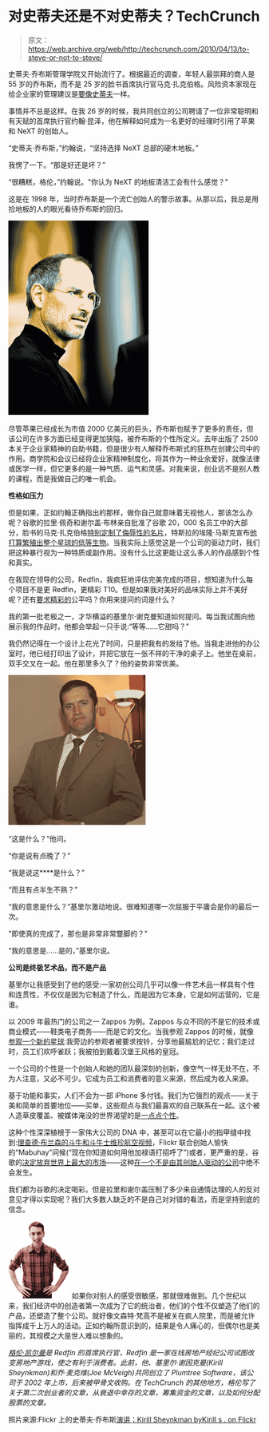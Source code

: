 # 对史蒂夫还是不对史蒂夫？TechCrunch

> 原文：<https://web.archive.org/web/http://techcrunch.com/2010/04/13/to-steve-or-not-to-steve/>

史蒂夫·乔布斯管理学院又开始流行了。根据最近的调查，年轻人最崇拜的商人是 55 岁的乔布斯，而不是 25 岁的脸书首席执行官马克·扎克伯格。风险资本家现在给企业家的管理建议是[要像史蒂夫](https://web.archive.org/web/20230202230743/https://techcrunch.com/2010/03/14/notes-on-leadership-jobs-grove-campbel/)一样。

事情并不总是这样。在我 26 岁的时候，我共同创立的公司聘请了一位非常聪明和有天赋的首席执行官约翰·昆泽，他在解释如何成为一名更好的经理时引用了苹果和 NeXT 的创始人。

“史蒂夫·乔布斯，”约翰说，“坚持选择 NeXT 总部的硬木地板。”

我愣了一下。“那是好还是坏？”

“很糟糕，格伦，”约翰说。"你认为 NeXT 的地板清洁工会有什么感觉？"

这是在 1998 年，当时乔布斯是一个流亡创始人的警示故事。从那以后，我总是用捡地板的人的眼光看待乔布斯的回归。

[![](img/64435df5d5b4453fa6091a569ce2ba15.png)](https://web.archive.org/web/20230202230743/http://www.flickr.com/photos/marzipanguy/1409687752/)

尽管苹果已经成长为市值 2000 亿美元的巨头，乔布斯也赋予了更多的责任，但该公司在许多方面已经变得更加狭隘，被乔布斯的个性所定义。去年出版了 2500 本关于企业家精神的自助书籍，但是很少有人解释乔布斯式的狂热在创建公司中的作用。商学院和会议已经将企业家精神制度化，将其作为一种业余爱好，就像法律或医学一样，但它更多的是一种气质、运气和灵感。对我来说，创业远不是别人教的课程，而是我做自己的唯一机会。

**性格如压力**

但是如果，正如约翰正确指出的那样，做你自己就意味着无视他人，那该怎么办呢？谷歌的拉里·佩奇和谢尔盖·布林亲自批准了谷歌 20，000 名员工中的大部分，脸书的马克·扎克伯格[特别定制了侮辱性的名片](https://web.archive.org/web/20230202230743/http://money.cnn.com/magazines/fortune/fortune_archive/2005/11/28/8361945/index.htm)，特斯拉的埃隆·马斯克宣布[他打算繁殖出整个星球的低等生物](https://web.archive.org/web/20230202230743/http://www.newyorker.com/reporting/2009/08/24/090824fa_fact_friend)。当我实际上感觉这是一个公司的驱动力时，我们把这种暴行视为一种特质或副作用。没有什么比这更能让这么多人的作品感到个性和真实。

在我现在领导的公司，Redfin，我疯狂地评估完美完成的项目，想知道为什么每个项目不是更 Redfin，更精彩 T10。但是如果我对美好的品味实际上并不美好呢？还有[要求精彩的](https://web.archive.org/web/20230202230743/http://blog.redfin.com/blog/2010/03/how_to_be.html)公平吗？你用来提问的词是什么？

我的第一批老板之一，才华横溢的基里尔·谢克曼知道如何提问。每当我试图向他展示我的作品时，他都会举起一只手说:“等等……它甜吗？”

我仍然记得在一个设计上花光了时间，只是把我有的发给了他。当我走进他的办公室时，他已经打印出了设计，并把它放在一张不祥的干净的桌子上。他坐在桌前，双手交叉在一起。他在那里多久了？他的姿势非常优美。

![](img/9630676262380896e34568bd4308e98e.png)

“这是什么？”他问。

“你是说有点晚了？”

“我是说这****是什么？”

“而且有点半生不熟？”

“我的意思是什么？”基里尔激动地说。很难知道哪一次屈服于平庸会是你的最后一次。

"即使真的完成了，那也是非常非常蹩脚的？"

“我的意思是……是的，”基里尔说。

**公司是终极艺术品，而不是产品**

基里尔让我感受到了他的感受:一家初创公司几乎可以像一件艺术品一样具有个性和连贯性，不仅仅是因为它制造了什么，而是因为它本身，它是如何运营的，它是谁。

以 2009 年最热门的公司之一 Zappos 为例。Zappos 与众不同的不是它的技术或商业模式——鞋类电子商务——而是它的文化。当我参观 Zappos 的时候，就像[参观一个新的星球](https://web.archive.org/web/20230202230743/http://www.newyorker.com/reporting/2009/09/14/090914fa_fact_jacobs):我旁边的参观者被要求按铃，分享他最尴尬的记忆；我们走过时，员工们欢呼雀跃；我被拍到戴着汉堡王风格的皇冠。

一个公司的个性是一个创始人和她的团队最深刻的创新，像空气一样无处不在，不为人注意，又必不可少。它成为员工和消费者的意义来源，然后成为收入来源。

基于功能和事实，人们不会为一部 iPhone 多付钱。我们为它强烈的观点——关于美和简单的首要地位——买单，这些观点与我们最喜欢的自己联系在一起。这个被人造草皮覆盖、被媒体淹没的世界渴望的是[一点点个性](https://web.archive.org/web/20230202230743/http://blog.redfin.com/blog/2010/03/shameless_in_seattle.html)。

这种个性深深植根于一家伟大公司的 DNA 中，甚至可以在它最小的指甲缝中找到:[理查德·布兰森的斗牛和斗牛士维珍航空视频](https://web.archive.org/web/20230202230743/http://www.youtube.com/watch?v=eyygn8HFTCo)，Flickr 联合创始人愉快的“Mabuhay”问候(“现在你知道如何用他加禄语打招呼了”)或者，更严重的是，谷歌的[决定放弃世界上最大的市场](https://web.archive.org/web/20230202230743/http://www.nytimes.com/2010/01/13/technology/companies/13hacker.html)——这种[在一个不是由其创始人驱动的公司](https://web.archive.org/web/20230202230743/http://www.avc.com/a_vc/2010/01/the-founder-factor.html)中绝不会发生。

我们都为谷歌的决定喝彩。但是拉里和谢尔盖压制了多少来自通情达理的人的反对意见才得以实现呢？我们大多数人缺乏的不是自己对对错的看法，而是坚持到底的信念。

[![](img/6aeabe57b948a1a6dd1aad2b0ae0b9e7.png "Glenn Kelman, Redfin CEO")](https://web.archive.org/web/20230202230743/http://www.redfin.com/about/management) 
如果你对别人的感受很敏感，那就很难做到。几个世纪以来，我们经济中的创造者第一次成为了它的统治者，他们的个性不仅塑造了他们的产品，还塑造了整个公司。就好像文森特·梵高不是被关在疯人院里，而是被允许指挥成千上万人的活动。正如约翰所意识到的，结果是令人痛心的，但偶尔也是美丽的，其规模之大是世人难以想象的。

*[格伦·凯尔曼](https://web.archive.org/web/20230202230743/http://twitter.com/glennkelman)是 Redfin 的首席执行官，Redfin 是一家在线房地产经纪公司试图改变房地产游戏，使之有利于消费者。此前，他、基里尔·谢因克曼(Kirill Sheynkman)和乔·麦克维(Joe McVeigh)共同创立了 Plumtree Software，该公司于 2002 年上市，后来被甲骨文收购。在 TechCrunch 的其他地方，格伦写了关于第二次创业者的文章，从衰退中幸存的文章，筹集资金的文章，以及如何分配股票的文章。*

照片来源:Flickr 上的史蒂夫·乔布斯[演讲；Kirill Sheynkman by](https://web.archive.org/web/20230202230743/http://www.flickr.com/photos/marzipanguy/)[Kirill s . on Flickr](https://web.archive.org/web/20230202230743/http://www.flickr.com/photos/kirillsway/)